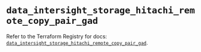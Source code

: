 # `data_intersight_storage_hitachi_remote_copy_pair_gad`

Refer to the Terraform Registry for docs: [`data_intersight_storage_hitachi_remote_copy_pair_gad`](https://registry.terraform.io/providers/ciscodevnet/intersight/1.0.71/docs/data-sources/storage_hitachi_remote_copy_pair_gad).
